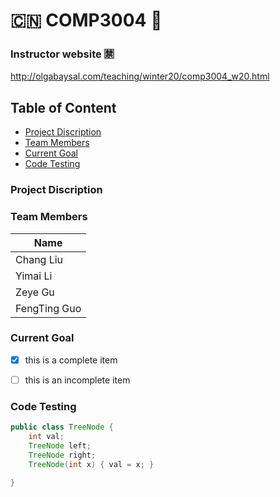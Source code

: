# :cn: COMP3004 :thinking:

### Instructor website :u7981:
http://olgabaysal.com/teaching/winter20/comp3004_w20.html

##  Table of Content

- [Project Discription](#project-discription)
- [Team Members](#team-members)
- [Current Goal](#current-goal)
- [Code Testing](#code-testing)

###  Project Discription







### Team Members
Name |
-----|
Chang Liu|
Yimai Li|
Zeye Gu|
FengTing Guo|

### Current Goal
- [x] this is a complete item
- [ ] this is an incomplete item


### Code Testing

``` java
public class TreeNode {
    int val;
    TreeNode left;
    TreeNode right;
    TreeNode(int x) { val = x; }

}
```


